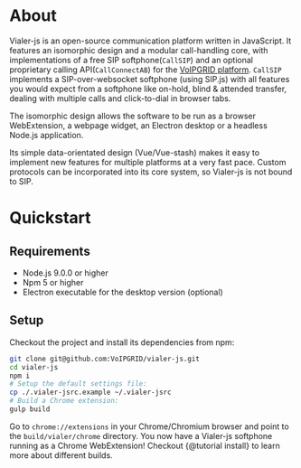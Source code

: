 # About
Vialer-js is an open-source communication platform written in JavaScript. It
features an isomorphic design and a modular call-handling core,
with implementations of a free SIP softphone(`CallSIP`) and an optional
proprietary calling API(`CallConnectAB`) for the [VoIPGRID platform](https://voipgrid.nl/).
`CallSIP` implements a SIP-over-websocket softphone (using SIP.js) with all features
you would expect from a softphone like on-hold, blind & attended transfer,
dealing with multiple calls and click-to-dial in browser tabs.

The isomorphic design allows the software to be run as a browser WebExtension,
a webpage widget, an Electron desktop or a headless Node.js application.

Its simple data-orientated design (Vue/Vue-stash) makes it easy to implement
new features for multiple platforms at a very fast pace. Custom protocols can be
incorporated into its core system, so Vialer-js is not bound to SIP.


# Quickstart
## Requirements
* Node.js 9.0.0 or higher
* Npm 5 or higher
* Electron executable for the desktop version (optional)

## Setup
Checkout the project and install its dependencies from npm:
```bash
git clone git@github.com:VoIPGRID/vialer-js.git
cd vialer-js
npm i
# Setup the default settings file:
cp ./.vialer-jsrc.example ~/.vialer-jsrc
# Build a Chrome extension:
gulp build
```

Go to `chrome://extensions` in your Chrome/Chromium browser and point to the
`build/vialer/chrome` directory. You now have a Vialer-js softphone running
as a Chrome WebExtension! Checkout {@tutorial install} to
learn more about different builds.
